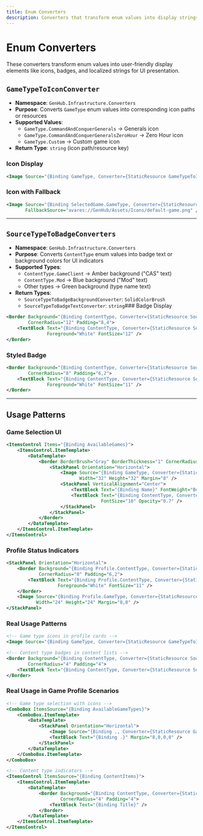 ```yaml
---
title: Enum Converters
description: Converters that transform enum values into display strings, icons, or badges
---
```


# Enum Converters

These converters transform enum values into user-friendly display elements like icons, badges, and localized strings for UI presentation.

## `GameTypeToIconConverter`

- **Namespace**: `GenHub.Infrastructure.Converters`
- **Purpose**: Converts `GameType` enum values into corresponding icon paths or resources
- **Supported Values**:
  - `GameType.CommandAndConquerGenerals` → Generals icon
  - `GameType.CommandAndConquerGeneralsZeroHour` → Zero Hour icon
  - `GameType.Custom` → Custom game icon
- **Return Type**: `string` (icon path/resource key)

### Icon Display

```xml
<Image Source="{Binding GameType, Converter={StaticResource GameTypeToIconConverter}}" />
```

### Icon with Fallback

```xml
<Image Source="{Binding SelectedGame.GameType, Converter={StaticResource GameTypeToIconConverter}}" 
       FallbackSource="avares://GenHub/Assets/Icons/default-game.png" />
```

---

## `SourceTypeToBadgeConverters`

- **Namespace**: `GenHub.Infrastructure.Converters`
- **Purpose**: Converts `ContentType` enum values into badge text or background colors for UI indicators
- **Supported Types**:
  - `ContentType.GameClient` → Amber background ("CAS" text)
  - `ContentType.Mod` → Blue background ("Mod" text)
  - Other types → Green background (type name text)
- **Return Types**:
  - `SourceTypeToBadgeBackgroundConverter`: `SolidColorBrush`
  - `SourceTypeToBadgeTextConverter`: `string`### Badge Display

```xml
<Border Background="{Binding ContentType, Converter={StaticResource SourceTypeToBadgeBackgroundConverter}}"
        CornerRadius="12" Padding="8,4">
    <TextBlock Text="{Binding ContentType, Converter={StaticResource SourceTypeToBadgeTextConverter}}"
               Foreground="White" FontSize="12" />
</Border>
```

### Styled Badge

```xml
<Border Background="{Binding ContentType, Converter={StaticResource SourceTypeToBadgeBackgroundConverter}}"
        CornerRadius="8" Padding="6,2">
    <TextBlock Text="{Binding ContentType, Converter={StaticResource SourceTypeToBadgeTextConverter}}"
               Foreground="White" FontSize="11" />
</Border>
```

---

## Usage Patterns

### Game Selection UI

```xml
<ItemsControl Items="{Binding AvailableGames}">
    <ItemsControl.ItemTemplate>
        <DataTemplate>
            <Border BorderBrush="Gray" BorderThickness="1" CornerRadius="4" Margin="4">
                <StackPanel Orientation="Horizontal">
                    <Image Source="{Binding GameType, Converter={StaticResource GameTypeToIconConverter}}" 
                           Width="32" Height="32" Margin="8" />
                    <StackPanel VerticalAlignment="Center">
                        <TextBlock Text="{Binding Name}" FontWeight="Bold" />
                        <TextBlock Text="{Binding ContentType, Converter={StaticResource SourceTypeToBadgeTextConverter}}" 
                                   FontSize="10" Opacity="0.7" />
                    </StackPanel>
                </StackPanel>
            </Border>
        </DataTemplate>
    </ItemsControl.ItemTemplate>
</ItemsControl>
```

### Profile Status Indicators

```xml
<StackPanel Orientation="Horizontal">
    <Border Background="{Binding Profile.ContentType, Converter={StaticResource SourceTypeToBadgeBackgroundConverter}}"
            CornerRadius="8" Padding="6,2">
        <TextBlock Text="{Binding Profile.ContentType, Converter={StaticResource SourceTypeToBadgeTextConverter}}"
                   Foreground="White" FontSize="11" />
    </Border>
    <Image Source="{Binding Profile.GameType, Converter={StaticResource GameTypeToIconConverter}}" 
           Width="24" Height="24" Margin="8,0" />
</StackPanel>
```

### Real Usage Patterns

```xml
<!-- Game type icons in profile cards -->
<Image Source="{Binding GameType, Converter={StaticResource GameTypeToIconConverter}}" />

<!-- Content type badges in content lists -->
<Border Background="{Binding ContentType, Converter={StaticResource SourceTypeToBadgeBackgroundConverter}}"
        CornerRadius="4" Padding="4">
    <TextBlock Text="{Binding ContentType, Converter={StaticResource SourceTypeToBadgeTextConverter}}" />
</Border>
```

### Real Usage in Game Profile Scenarios

```xml
<!-- Game type selection with icons -->
<ComboBox ItemsSource="{Binding AvailableGameTypes}">
    <ComboBox.ItemTemplate>
        <DataTemplate>
            <StackPanel Orientation="Horizontal">
                <Image Source="{Binding ., Converter={StaticResource GameTypeToIconConverter}}" Width="16" Height="16" />
                <TextBlock Text="{Binding .}" Margin="8,0,0,0" />
            </StackPanel>
        </DataTemplate>
    </ComboBox.ItemTemplate>
</ComboBox>

<!-- Content type indicators -->
<ItemsControl ItemsSource="{Binding ContentItems}">
    <ItemsControl.ItemTemplate>
        <DataTemplate>
            <Border Background="{Binding ContentType, Converter={StaticResource SourceTypeToBadgeBackgroundConverter}}"
                    CornerRadius="4" Padding="4">
                <TextBlock Text="{Binding Title}" />
            </Border>
        </DataTemplate>
    </ItemsControl.ItemTemplate>
</ItemsControl>
```
